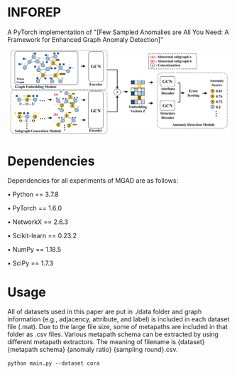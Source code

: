 # INFOREP
A PyTorch implementation of "[Few Sampled Anomalies are All You Need: A Framework for
Enhanced Graph Anomaly Detection]" 

<p align="center">
<img src="./INFOREPs.jpg" width="1200">
</p>


# Dependencies
  Dependencies for all experiments of MGAD are as follows:
  
   • Python == 3.7.8
   
   • PyTorch == 1.6.0
   
   • NetworkX == 2.6.3
   
   • Scikit-learn == 0.23.2
   
   • NumPy == 1.18.5
   
   • SciPy == 1.7.3
   

# Usage
All of datasets used in this paper are put in ./data folder and graph information (e.g., adjacency, attribute, and label) is included in each dataset file (.mat). Due to the large file size, some of metapaths are included in that folder as .csv files. Various metapath schema can be extracted by using
different metapath extractors. The meaning of filename is {dataset} {metapath schema} {anomaly ratio} {sampling round}.csv.

    python main.py --dataset cora

